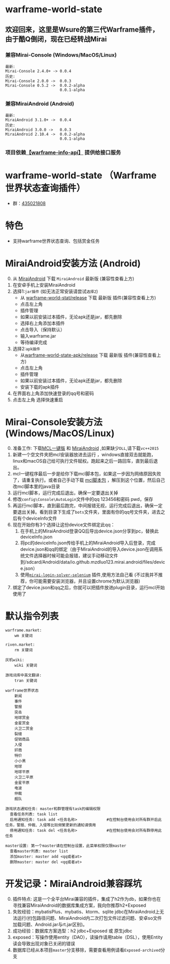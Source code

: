 # warframe-world-state
## 欢迎回来，这里是Wsure的第三代Warframe插件，由于酷Q倒闭，现在已经转战Mirai
### 兼容Mirai-Console (Windows/MacOS/Linux)
    最新:
    Mirai-Console 2.4.0+ -> 0.0.4
    历史:
    Mirai-Console 2.0.0 ->  0.0.3 
    Mirai-Console 0.5.2 ->  0.0.2-alpha
                            0.0.1-alpha
### 兼容MiraiAndroid (Android)
    最新: 
    MiraiAndroid 3.1.0+ ->  0.0.4
    历史:
    MiraiAndroid 3.0.0 ->   0.0.3
    MiraiAndroid 2.10.4 ->  0.0.2-alpha
                            0.0.1-alpha
### 项目依赖[【warframe-info-api】](https://github.com/WsureDev/warframe-info-api) 提供给接口服务
# warframe-world-state （Warframe世界状态查询插件）
- 群：[435021808](https://jq.qq.com/?_wv=1027&k=rGrjxfv0) 
# 特色
- 支持warframe世界状态查询、包括赏金任务  
# MiraiAndroid安装方法 (Android)
0. 从 [MiraiAndroid](https://github.com/mzdluo123/MiraiAndroid/releases) 下载 `MiraiAndroid` 最新版 (兼容性查看上方)
1. 在安卓手机上安装MiraiAndroid
2. 选择1:`jar插件` (如无法正常安装请尝试`选择2`)
    - 从 [warframe-world-stat/release](https://github.com/WsureDev/warframe-world-state/releases) 下载 最新版 插件(兼容性查看上方)
    - 点击左上角 
    - 插件管理
    - 如果以前安装过本插件，无论apk还是jar，都先删除
    - 选择右上角添加本插件 
    - 点击导入（保持默认）
    - 输入warframe.jar
    - 等待编译完成
3. 选择2:`apk插件`
    - 从[warframe-world-state-apk/release](https://github.com/WsureDev/warframe-world-state-apk/releases) 下载 最新版 插件(兼容性查看上方)
    - 点击左上角
    - 插件管理
    - 如果以前安装过本插件，无论apk还是jar，都先删除    
    - 安装下载的apk插件
4. 在界面右上角添加快速登录的qq号和密码
5. 点击左上角 选择快速重启
# Mirai-Console安装方法 (Windows/MacOS/Linux)
0. 准备工作: 下载[MCL一键版](https://github.com/iTXTech/mcl-installer/releases) 和  [MiraiAndroid](https://github.com/mzdluo123/MiraiAndroid/releases) ,如果缺少`DLL`,请下载`vc++2015` 
1. 新建一个空文件夹把mcl安装器放进去运行 ，windows直接双击就能跑，linux和macOS自己给可执行文件赋权。跑起来之后一路回车，直到最后退出。
2. mcl一键程序最后一步是给你下载mcl脚本包，如果这一步因为网络原因失败了，请重复执行。或者自己手动下载 [mcl脚本包](https://github.com/iTXTech/mirai-console-loader/releases) ，解压到这个位置，然后自己改mcl脚本里的java目录
3. 运行mcl脚本，运行完成后退出，确保一定要退出关掉
4. 修改`config\Console\AutoLogin`文件中的qq 123456和密码 pwd，保存
5. 再运行mcl脚本，直到最后跑完，中间报错无视，运行完成后退出，确保一定要退出关掉。看到目录下生成了`bots`文件夹，里面有你的qq号文件夹，进去之后有个deviceInfo文件
6. 现在开始你有3个选择让这份device文件绑定此qq：
   1. 在手机上的MiraiAndroid登录QQ后导出device.json分享到pc，替换此deviceInfo.json
   2. 将pc的deviceInfo.json传给手机上的MiraiAndroid导入后登录，完成device.json和qq的绑定（由于MiraiAndroid的导入device.json在调用系统文件选择器时候可能会报错，建议手动移动文件到/sdcard/Android/data/io.github.mzdluo123.mirai.android/files/device.json）
   3. 使用[`mirai-login-solver-selenium`](https://github.com/project-mirai/mirai-login-solver-selenium) 插件,使用方法自己看 (不过我并不推荐，你可能需要安装浏览器，并且设置chrome为默认浏览器)
7. 绑定了device.json和qq之后，你就可以把插件放进plugin目录，运行mcl开始使用了
# 默认指令列表  
    warframe.market: 
        wm 关键词
        
    riven.market: 
        rm 关键词
        
    灰机wiki: 
        wiki 关键词

    游戏词库中英文翻译: 
        tran 关键词

    warframe世界状态
        新闻
        事件
        警报
        突击
        地球赏金
        金星赏金
        火卫二赏金
        裂缝
        促销商品
        入侵
        奸商
        特价
        小小黑
        地球
        地球平原
        火卫二平原
        金星平原
        电波
        仲裁
        舰队
    
    游戏状态通知任务: master和群管理有task的编辑权限
      查看任务列表: task list
      启用通知任务: task add <任务名称>             #在控制台使用会对所有群开启此任务，警报、仲裁、入侵等比较频繁更新的通知请慎用
      停用通知任务: task del <任务名称>             #在控制台使用会对所有群停用此任务

    master设置: 第一个master请在控制台设置，此菜单权限仅限master
      查看master列表: master list
      添加master: master add <qq或者at>
      删除master: master del <qq或者at>
# 开发记录：MiraiAndroid兼容踩坑
0. 插件特点: 这是一个全平台Mirai兼容的插件，集成了h2作为db，如果你也在寻找兼容MiraiAndroid的数据库集成方案，我向你推荐h2+Exposed
1. 失败经验：mybatisPlus、mybatis、ktorm、sqlite jdbc在MiraiAndroid上无法运行(扫包路径问题、MiraiAndroid内二次打包文件过滤问题、安卓so文件加载问题、Android.jar与rt.jar区别)。
2. 成功经验：数据库方案选型：h2 jdbc+Exposed 或 原生jdbc
3. exposed：写操作使用entity（DAO），读操作请用table（DSL），使用Entity读会导致出现对象已关闭的错误
4. 数据库已经从本项目`master`分支移除，需要查看用例请看`Exposed-archived`分支
